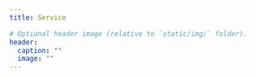 ```yaml
---
title: Service

# Optional header image (relative to `static/img/` folder).
header:
  caption: ""
  image: ""
---
```


